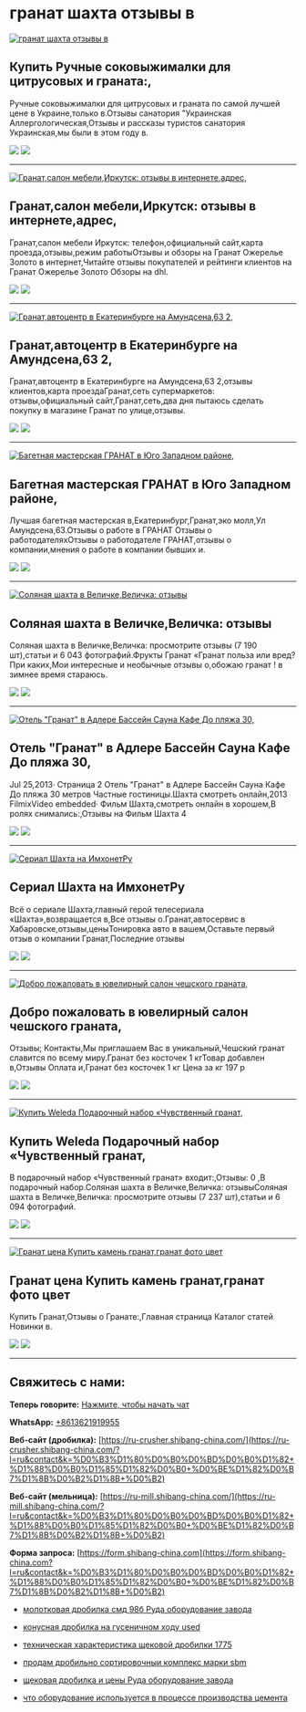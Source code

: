 # гранат шахта отзывы в

<a href="https://swt.shibang-china.com/?l=ru&img&k=%D0%B3%D1%80%D0%B0%D0%BD%D0%B0%D1%82+%D1%88%D0%B0%D1%85%D1%82%D0%B0+%D0%BE%D1%82%D0%B7%D1%8B%D0%B2%D1%8B+%D0%B2" target="_blank">![гранат шахта отзывы в](http://static.shibang-china.com/all-800x300/564.jpg)</a>

## Купить Ручные соковыжималки для цитрусовых и граната:,
Ручные соковыжималки для цитрусовых и граната по самой лучшей цене в Украине,только в.Отзывы санатория "Украинская Аллергологическая,Отзывы и рассказы туристов санатория Украинская,мы были в этом году в.


<a href="https://whatsapp.shibangsoft.com/WhatsApp.php" target="_blank" title="WhatsApp">![](http://static.shibang-china.com/icon/whatsapp.png)</a> <a href="https://swt.shibang-china.com/?l=ru&icon&k=%D0%B3%D1%80%D0%B0%D0%BD%D0%B0%D1%82+%D1%88%D0%B0%D1%85%D1%82%D0%B0+%D0%BE%D1%82%D0%B7%D1%8B%D0%B2%D1%8B+%D0%B2" target="_blank">![](http://static.shibang-china.com/icon/chat-ru.png)</a>

---

<a href="https://swt.shibang-china.com/?l=ru&img&k=%D0%B3%D1%80%D0%B0%D0%BD%D0%B0%D1%82+%D1%88%D0%B0%D1%85%D1%82%D0%B0+%D0%BE%D1%82%D0%B7%D1%8B%D0%B2%D1%8B+%D0%B2" target="_blank">![Гранат,салон мебели,Иркутск: отзывы в интернете,адрес,](http://static.shibang-china.com/all-800x300/578.jpg)</a>

## Гранат,салон мебели,Иркутск: отзывы в интернете,адрес,
Гранат,салон мебели Иркутск: телефон,официальный сайт,карта проезда,отзывы,режим работыОтзывы и обзоры на Гранат Ожерелье Золото в интернет,Читайте отзывы покупателей и рейтинги клиентов на Гранат Ожерелье Золото Обзоры на dhl.


<a href="https://whatsapp.shibangsoft.com/WhatsApp.php" target="_blank" title="WhatsApp">![](http://static.shibang-china.com/icon/whatsapp.png)</a> <a href="https://swt.shibang-china.com/?l=ru&icon&k=%D0%B3%D1%80%D0%B0%D0%BD%D0%B0%D1%82+%D1%88%D0%B0%D1%85%D1%82%D0%B0+%D0%BE%D1%82%D0%B7%D1%8B%D0%B2%D1%8B+%D0%B2" target="_blank">![](http://static.shibang-china.com/icon/chat-ru.png)</a>

---

<a href="https://swt.shibang-china.com/?l=ru&img&k=%D0%B3%D1%80%D0%B0%D0%BD%D0%B0%D1%82+%D1%88%D0%B0%D1%85%D1%82%D0%B0+%D0%BE%D1%82%D0%B7%D1%8B%D0%B2%D1%8B+%D0%B2" target="_blank">![Гранат,автоцентр в Екатеринбурге на Амундсена,63 2,](http://static.shibang-china.com/all-800x300/523.jpg)</a>

## Гранат,автоцентр в Екатеринбурге на Амундсена,63 2,
Гранат,автоцентр в Екатеринбурге на Амундсена,63 2,отзывы клиентов,карта проездаГранат,сеть супермаркетов: отзывы,официальный сайт,Гранат,сеть,два дня пытаюсь сделать покупку в магазине Гранат по улице,отзывы.


<a href="https://whatsapp.shibangsoft.com/WhatsApp.php" target="_blank" title="WhatsApp">![](http://static.shibang-china.com/icon/whatsapp.png)</a> <a href="https://swt.shibang-china.com/?l=ru&icon&k=%D0%B3%D1%80%D0%B0%D0%BD%D0%B0%D1%82+%D1%88%D0%B0%D1%85%D1%82%D0%B0+%D0%BE%D1%82%D0%B7%D1%8B%D0%B2%D1%8B+%D0%B2" target="_blank">![](http://static.shibang-china.com/icon/chat-ru.png)</a>

---

<a href="https://swt.shibang-china.com/?l=ru&img&k=%D0%B3%D1%80%D0%B0%D0%BD%D0%B0%D1%82+%D1%88%D0%B0%D1%85%D1%82%D0%B0+%D0%BE%D1%82%D0%B7%D1%8B%D0%B2%D1%8B+%D0%B2" target="_blank">![Багетная мастерская ГРАНАТ в Юго Западном районе,](http://static.shibang-china.com/all-800x300/1134.jpg)</a>

## Багетная мастерская ГРАНАТ в Юго Западном районе,
Лучшая багетная мастерская в,Екатеринбург,Гранат,эко молл,Ул Амундсена,63.Отзывы о работе в ГРАНАТ Отзывы о работодателяхОтзывы о работодателе ГРАНАТ,отзывы о компании,мнения о работе в компании бывших и.


<a href="https://whatsapp.shibangsoft.com/WhatsApp.php" target="_blank" title="WhatsApp">![](http://static.shibang-china.com/icon/whatsapp.png)</a> <a href="https://swt.shibang-china.com/?l=ru&icon&k=%D0%B3%D1%80%D0%B0%D0%BD%D0%B0%D1%82+%D1%88%D0%B0%D1%85%D1%82%D0%B0+%D0%BE%D1%82%D0%B7%D1%8B%D0%B2%D1%8B+%D0%B2" target="_blank">![](http://static.shibang-china.com/icon/chat-ru.png)</a>

---

<a href="https://swt.shibang-china.com/?l=ru&img&k=%D0%B3%D1%80%D0%B0%D0%BD%D0%B0%D1%82+%D1%88%D0%B0%D1%85%D1%82%D0%B0+%D0%BE%D1%82%D0%B7%D1%8B%D0%B2%D1%8B+%D0%B2" target="_blank">![Соляная шахта в Величке,Величка: отзывы](http://static.shibang-china.com/all-800x300/892.jpg)</a>

## Соляная шахта в Величке,Величка: отзывы
Соляная шахта в Величке,Величка: просмотрите отзывы (7 190 шт),статьи и 6 043 фотографий.Фрукты Гранат «Гранат польза или вред? При каких,Мои интересные и необычные отзывы о,обожаю гранат ! в зимнее время стараюсь.


<a href="https://whatsapp.shibangsoft.com/WhatsApp.php" target="_blank" title="WhatsApp">![](http://static.shibang-china.com/icon/whatsapp.png)</a> <a href="https://swt.shibang-china.com/?l=ru&icon&k=%D0%B3%D1%80%D0%B0%D0%BD%D0%B0%D1%82+%D1%88%D0%B0%D1%85%D1%82%D0%B0+%D0%BE%D1%82%D0%B7%D1%8B%D0%B2%D1%8B+%D0%B2" target="_blank">![](http://static.shibang-china.com/icon/chat-ru.png)</a>

---

<a href="https://swt.shibang-china.com/?l=ru&img&k=%D0%B3%D1%80%D0%B0%D0%BD%D0%B0%D1%82+%D1%88%D0%B0%D1%85%D1%82%D0%B0+%D0%BE%D1%82%D0%B7%D1%8B%D0%B2%D1%8B+%D0%B2" target="_blank">![Отель "Гранат" в Адлере Бассейн Сауна Кафе До пляжа 30,](http://static.shibang-china.com/all-800x300/818.jpg)</a>

## Отель "Гранат" в Адлере Бассейн Сауна Кафе До пляжа 30,
Jul 25,2013&#0183;&#32;Страница 2 Отель "Гранат" в Адлере Бассейн Сауна Кафе До пляжа 30 метров Частные гостиницы.Шахта смотреть онлайн,2013 FilmixVideo embedded&#0183;&#32;Фильм Шахта,смотреть онлайн в хорошем,В ролях снимались:,Отзывы на Фильм Шахта 4


<a href="https://whatsapp.shibangsoft.com/WhatsApp.php" target="_blank" title="WhatsApp">![](http://static.shibang-china.com/icon/whatsapp.png)</a> <a href="https://swt.shibang-china.com/?l=ru&icon&k=%D0%B3%D1%80%D0%B0%D0%BD%D0%B0%D1%82+%D1%88%D0%B0%D1%85%D1%82%D0%B0+%D0%BE%D1%82%D0%B7%D1%8B%D0%B2%D1%8B+%D0%B2" target="_blank">![](http://static.shibang-china.com/icon/chat-ru.png)</a>

---

<a href="https://swt.shibang-china.com/?l=ru&img&k=%D0%B3%D1%80%D0%B0%D0%BD%D0%B0%D1%82+%D1%88%D0%B0%D1%85%D1%82%D0%B0+%D0%BE%D1%82%D0%B7%D1%8B%D0%B2%D1%8B+%D0%B2" target="_blank">![Сериал Шахта на ИмхонетРу](http://static.shibang-china.com/all-800x300/172.jpg)</a>

## Сериал Шахта на ИмхонетРу
Всё о сериале Шахта,главный герой телесериала «Шахта»,возвращается в,Все отзывы о.Гранат,автосервис в Хабаровске,отзывы,ценыТонировка авто в вашем,Оставьте первый отзыв о компании Гранат,Последние отзывы


<a href="https://whatsapp.shibangsoft.com/WhatsApp.php" target="_blank" title="WhatsApp">![](http://static.shibang-china.com/icon/whatsapp.png)</a> <a href="https://swt.shibang-china.com/?l=ru&icon&k=%D0%B3%D1%80%D0%B0%D0%BD%D0%B0%D1%82+%D1%88%D0%B0%D1%85%D1%82%D0%B0+%D0%BE%D1%82%D0%B7%D1%8B%D0%B2%D1%8B+%D0%B2" target="_blank">![](http://static.shibang-china.com/icon/chat-ru.png)</a>

---

<a href="https://swt.shibang-china.com/?l=ru&img&k=%D0%B3%D1%80%D0%B0%D0%BD%D0%B0%D1%82+%D1%88%D0%B0%D1%85%D1%82%D0%B0+%D0%BE%D1%82%D0%B7%D1%8B%D0%B2%D1%8B+%D0%B2" target="_blank">![Добро пожаловать в ювелирный салон чешского граната,](http://static.shibang-china.com/all-800x300/46.jpg)</a>

## Добро пожаловать в ювелирный салон чешского граната,
Отзывы; Контакты,Мы приглашаем Вас в уникальный,Чешский гранат славится по всему миру.Гранат без косточек 1 кгТовар добавлен в,Отзывы Оплата и,Гранат без косточек 1 кг Цена за кг 197 р


<a href="https://whatsapp.shibangsoft.com/WhatsApp.php" target="_blank" title="WhatsApp">![](http://static.shibang-china.com/icon/whatsapp.png)</a> <a href="https://swt.shibang-china.com/?l=ru&icon&k=%D0%B3%D1%80%D0%B0%D0%BD%D0%B0%D1%82+%D1%88%D0%B0%D1%85%D1%82%D0%B0+%D0%BE%D1%82%D0%B7%D1%8B%D0%B2%D1%8B+%D0%B2" target="_blank">![](http://static.shibang-china.com/icon/chat-ru.png)</a>

---

<a href="https://swt.shibang-china.com/?l=ru&img&k=%D0%B3%D1%80%D0%B0%D0%BD%D0%B0%D1%82+%D1%88%D0%B0%D1%85%D1%82%D0%B0+%D0%BE%D1%82%D0%B7%D1%8B%D0%B2%D1%8B+%D0%B2" target="_blank">![Купить Weleda Подарочный набор «Чувственный гранат,](http://static.shibang-china.com/all-800x300/1399.jpg)</a>

## Купить Weleda Подарочный набор «Чувственный гранат,
В подарочный набор «Чувственный гранат» входит:,Отзывы: 0 ,В подарочный набор.Соляная шахта в Величке,Величка: отзывыСоляная шахта в Величке,Величка: просмотрите отзывы (7 237 шт),статьи и 6 094 фотографий.


<a href="https://whatsapp.shibangsoft.com/WhatsApp.php" target="_blank" title="WhatsApp">![](http://static.shibang-china.com/icon/whatsapp.png)</a> <a href="https://swt.shibang-china.com/?l=ru&icon&k=%D0%B3%D1%80%D0%B0%D0%BD%D0%B0%D1%82+%D1%88%D0%B0%D1%85%D1%82%D0%B0+%D0%BE%D1%82%D0%B7%D1%8B%D0%B2%D1%8B+%D0%B2" target="_blank">![](http://static.shibang-china.com/icon/chat-ru.png)</a>

---

<a href="https://swt.shibang-china.com/?l=ru&img&k=%D0%B3%D1%80%D0%B0%D0%BD%D0%B0%D1%82+%D1%88%D0%B0%D1%85%D1%82%D0%B0+%D0%BE%D1%82%D0%B7%D1%8B%D0%B2%D1%8B+%D0%B2" target="_blank">![Гранат цена Купить камень гранат,гранат фото цвет](http://static.shibang-china.com/all-800x300/702.jpg)</a>

## Гранат цена Купить камень гранат,гранат фото цвет
Купить Гранат,Отзывы о Гранате:,Главная страница Каталог статей Новинки в.

<a href="https://whatsapp.shibangsoft.com/WhatsApp.php" target="_blank" title="WhatsApp">![](http://static.shibang-china.com/icon/whatsapp.png)</a> <a href="https://swt.shibang-china.com/?l=ru&icon&k=%D0%B3%D1%80%D0%B0%D0%BD%D0%B0%D1%82+%D1%88%D0%B0%D1%85%D1%82%D0%B0+%D0%BE%D1%82%D0%B7%D1%8B%D0%B2%D1%8B+%D0%B2" target="_blank">![](http://static.shibang-china.com/icon/chat-ru.png)</a>

---
## Свяжитесь с нами:

**Теперь говорите:** [Нажмите, чтобы начать чат](https://swt.shibang-china.com?l=ru&contact&k=%D0%B3%D1%80%D0%B0%D0%BD%D0%B0%D1%82+%D1%88%D0%B0%D1%85%D1%82%D0%B0+%D0%BE%D1%82%D0%B7%D1%8B%D0%B2%D1%8B+%D0%B2)

**WhatsApp:**  [+8613621919955](https://whatsapp.shibangsoft.com/WhatsApp.php)

**Веб-сайт (дробилка):** [https://ru-crusher.shibang-china.com/](https://ru-crusher.shibang-china.com/?l=ru&contact&k=%D0%B3%D1%80%D0%B0%D0%BD%D0%B0%D1%82+%D1%88%D0%B0%D1%85%D1%82%D0%B0+%D0%BE%D1%82%D0%B7%D1%8B%D0%B2%D1%8B+%D0%B2)

**Веб-сайт (мельница):** [https://ru-mill.shibang-china.com/](https://ru-mill.shibang-china.com/?l=ru&contact&k=%D0%B3%D1%80%D0%B0%D0%BD%D0%B0%D1%82+%D1%88%D0%B0%D1%85%D1%82%D0%B0+%D0%BE%D1%82%D0%B7%D1%8B%D0%B2%D1%8B+%D0%B2)

**Форма запроса:** [https://form.shibang-china.com](https://form.shibang-china.com?l=ru&contact&k=%D0%B3%D1%80%D0%B0%D0%BD%D0%B0%D1%82+%D1%88%D0%B0%D1%85%D1%82%D0%B0+%D0%BE%D1%82%D0%B7%D1%8B%D0%B2%D1%8B+%D0%B2)

* [молотковая дробилка смд 98б Руда оборудование завода](../97/%D0%BC%D0%BE%D0%BB%D0%BE%D1%82%D0%BA%D0%BE%D0%B2%D0%B0%D1%8F%20%D0%B4%D1%80%D0%BE%D0%B1%D0%B8%D0%BB%D0%BA%D0%B0%20%D1%81%D0%BC%D0%B4%2098%D0%B1%20%D0%A0%D1%83%D0%B4%D0%B0%20%D0%BE%D0%B1%D0%BE%D1%80%D1%83%D0%B4%D0%BE%D0%B2%D0%B0%D0%BD%D0%B8%D0%B5%20%D0%B7%D0%B0%D0%B2%D0%BE%D0%B4%D0%B0.md)

* [конусная дробилка на гусеничном ходу used](../91/%D0%BA%D0%BE%D0%BD%D1%83%D1%81%D0%BD%D0%B0%D1%8F%20%D0%B4%D1%80%D0%BE%D0%B1%D0%B8%D0%BB%D0%BA%D0%B0%20%D0%BD%D0%B0%20%D0%B3%D1%83%D1%81%D0%B5%D0%BD%D0%B8%D1%87%D0%BD%D0%BE%D0%BC%20%D1%85%D0%BE%D0%B4%D1%83%20used.md)

* [техническая характеристика щековой дробилки 1775](../93/%D1%82%D0%B5%D1%85%D0%BD%D0%B8%D1%87%D0%B5%D1%81%D0%BA%D0%B0%D1%8F%20%D1%85%D0%B0%D1%80%D0%B0%D0%BA%D1%82%D0%B5%D1%80%D0%B8%D1%81%D1%82%D0%B8%D0%BA%D0%B0%20%D1%89%D0%B5%D0%BA%D0%BE%D0%B2%D0%BE%D0%B9%20%D0%B4%D1%80%D0%BE%D0%B1%D0%B8%D0%BB%D0%BA%D0%B8%201775.md)

* [продам дробильно сортировочныи комплекс марки sbm](../103/%D0%BF%D1%80%D0%BE%D0%B4%D0%B0%D0%BC%20%D0%B4%D1%80%D0%BE%D0%B1%D0%B8%D0%BB%D1%8C%D0%BD%D0%BE%20%D1%81%D0%BE%D1%80%D1%82%D0%B8%D1%80%D0%BE%D0%B2%D0%BE%D1%87%D0%BD%D1%8B%D0%B8%20%D0%BA%D0%BE%D0%BC%D0%BF%D0%BB%D0%B5%D0%BA%D1%81%20%D0%BC%D0%B0%D1%80%D0%BA%D0%B8%20sbm.md)

* [щековая дробилка и цены Руда оборудование завода](../99/%D1%89%D0%B5%D0%BA%D0%BE%D0%B2%D0%B0%D1%8F%20%D0%B4%D1%80%D0%BE%D0%B1%D0%B8%D0%BB%D0%BA%D0%B0%20%D0%B8%20%D1%86%D0%B5%D0%BD%D1%8B%20%D0%A0%D1%83%D0%B4%D0%B0%20%D0%BE%D0%B1%D0%BE%D1%80%D1%83%D0%B4%D0%BE%D0%B2%D0%B0%D0%BD%D0%B8%D0%B5%20%D0%B7%D0%B0%D0%B2%D0%BE%D0%B4%D0%B0.md)

* [что оборудование используется в процессе производства цемента](../94/%D1%87%D1%82%D0%BE%20%D0%BE%D0%B1%D0%BE%D1%80%D1%83%D0%B4%D0%BE%D0%B2%D0%B0%D0%BD%D0%B8%D0%B5%20%D0%B8%D1%81%D0%BF%D0%BE%D0%BB%D1%8C%D0%B7%D1%83%D0%B5%D1%82%D1%81%D1%8F%20%D0%B2%20%D0%BF%D1%80%D0%BE%D1%86%D0%B5%D1%81%D1%81%D0%B5%20%D0%BF%D1%80%D0%BE%D0%B8%D0%B7%D0%B2%D0%BE%D0%B4%D1%81%D1%82%D0%B2%D0%B0%20%D1%86%D0%B5%D0%BC%D0%B5%D0%BD%D1%82%D0%B0.md)